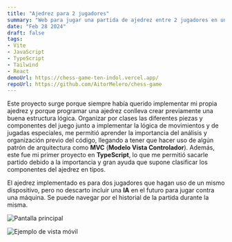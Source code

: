 ```yaml
---
title: "Ajedrez para 2 jugadores"
summary: "Web para jugar una partida de ajedrez entre 2 jugadores en un mismo dispositivo"
date: "Feb 28 2024"
draft: false
tags:
- Vite
- JavaScript
- TypeScript
- Tailwind
- React
demoUrl: https://chess-game-ten-indol.vercel.app/
repoUrl: https://github.com/AitorMelero/chess-game
---
```


Este proyecto surge porque siempre había querido implementar mi propia ajedrez y porque programar una ajedrez conlleva crear previamente una buena estructura lógica. Organizar por clases las diferentes piezas y componentes del juego junto a implementar la lógica de movimientos y de jugadas especiales, me permitió aprender la importancia del análisis y organización previo del código, llegando a tener que hacer uso de algún patrón de arquitectura como **MVC** (**Modelo Vista Controlador**). Además, este fue mi primer proyecto en **TypeScript**, lo que me permitió sacarle partido debido a la importancia y gran ayuda que supone clasificar los componentes del ajedrez en tipos.

El ajedrez implementado es para dos jugadores que hagan uso de un mismo dispositivo, pero no descarto incluir una **IA** en el futuro para jugar contra una máquina. Se puede navegar por el historial de la partida durante la misma.

![Pantalla principal](/images/project-3/image-1.png)

![Ejemplo de vista móvil](/images/project-3/image-2.png)

